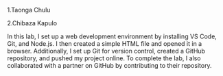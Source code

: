 1.Taonga Chulu

2.Chibaza Kapulo

In this lab, I set up a web development environment by installing VS Code, Git, and Node.js. I then created a simple HTML file and opened it in a browser. Additionally, I set up Git for version control, created a GitHub repository, and pushed my project online. To complete the lab, I also collaborated with a partner on GitHub by contributing to their repository.
